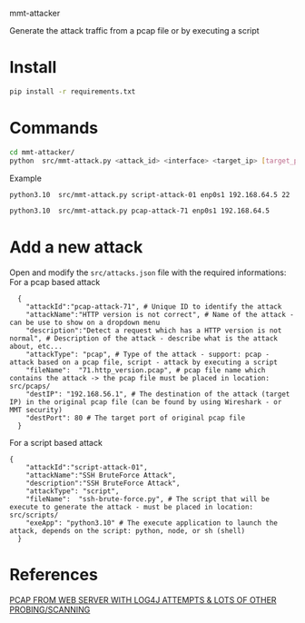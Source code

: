 mmt-attacker

Generate the attack traffic from a pcap file or by executing a script

# Install

```sh
pip install -r requirements.txt
```

# Commands

```sh
cd mmt-attacker/
python  src/mmt-attack.py <attack_id> <interface> <target_ip> [target_port]
```
Example

```sh
python3.10  src/mmt-attack.py script-attack-01 enp0s1 192.168.64.5 22
```

```sh
python3.10  src/mmt-attack.py pcap-attack-71 enp0s1 192.168.64.5
```

# Add a new attack

Open and modify the `src/attacks.json` file with the required informations:
For a pcap based attack
```jsonc
  {
    "attackId":"pcap-attack-71", # Unique ID to identify the attack
    "attackName":"HTTP version is not correct", # Name of the attack - can be use to show on a dropdown menu
    "description":"Detect a request which has a HTTP version is not normal", # Description of the attack - describe what is the attack about, etc...
    "attackType": "pcap", # Type of the attack - support: pcap - attack based on a pcap file, script - attack by executing a script
    "fileName":  "71.http_version.pcap", # pcap file name which contains the attack -> the pcap file must be placed in location: src/pcaps/
    "destIP": "192.168.56.1", # The destination of the attack (target IP) in the original pcap file (can be found by using Wireshark - or MMT security)
    "destPort": 80 # The target port of original pcap file
  }
```

For a script based attack
```jsonc
{
    "attackId":"script-attack-01",
    "attackName":"SSH BruteForce Attack",
    "description":"SSH BruteForce Attack",
    "attackType": "script",
    "fileName":  "ssh-brute-force.py", # The script that will be execute to generate the attack - must be placed in location: src/scripts/
    "exeApp": "python3.10" # The execute application to launch the attack, depends on the script: python, node, or sh (shell)
  }
```
# References

[PCAP FROM WEB SERVER WITH LOG4J ATTEMPTS & LOTS OF OTHER PROBING/SCANNING](https://www.malware-traffic-analysis.net/2021/12/14/index.html)

